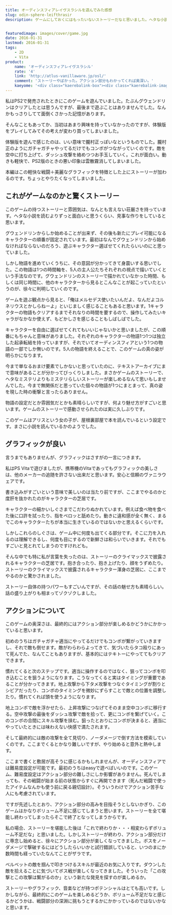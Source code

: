 ```yaml
---
title: オーディンスフィアレイヴスラシルを遊んでみた感想
slug: odin-sphere-leifthrasir
description: ゲームにしておくにはもったいないストーリーだなと思いました。ヘタな小説を読むより面白いストーリー。言うまでもなくこだわりぬかれた美麗なグラフィック。それに軽快な戦闘アクションが加わるのだから面白くないわけがありません。


featuredimage: images/cover/game.jpg
date: 2016-01-31
lastmod: 2016-01-31
tags: 
    - 2D
    - Vita
product:
    name: 'オーディンスフィアレイヴスラシル'
    rate: '4'
    link: 'http://atlus-vanillaware.jp/osl/'
    comment: 'ストーリーやばかった。アクション部分もわかってくれば奥深い。'
    kaeyome: '<div class="kaerebalink-box"><div class="kaerebalink-image"><a href="http://www.amazon.co.jp/exec/obidos/ASIN/B011TM800O/illusionspace-22/ref=nosim/" target="_blank" rel="nofollow" ><img src="http://ecx.images-amazon.com/images/I/61dchKsZOqL._SL160_.jpg" style="border: none;" /></a></div><div class="kaerebalink-info"><div class="kaerebalink-name"><a href="http://www.amazon.co.jp/exec/obidos/ASIN/B011TM800O/illusionspace-22/ref=nosim/" target="_blank" rel="nofollow" >オーディンスフィア レイヴスラシル</a><div class="kaerebalink-powered-date">posted with <a href="http://kaereba.com" rel="nofollow" target="_blank">カエレバ</a></div></div><div class="kaerebalink-detail"> アトラス 2016-01-14    </div><div class="kaerebalink-link1"><div class="shoplinkamazon"><a href="http://www.amazon.co.jp/gp/search?keywords=%83I%81%5B%83f%83B%83%93%83X%83t%83B%83A%83%8C%83C%83%94%83X%83%89%83V%83%8B&__mk_ja_JP=%83J%83%5E%83J%83i&tag=illusionspace-22" target="_blank" rel="nofollow" >Amazon</a></div><div class="shoplinkrakuten"><a href="http://hb.afl.rakuten.co.jp/hgc/0e95387f.f2aef20d.0e953880.25e412bd/?pc=http%3A%2F%2Fsearch.rakuten.co.jp%2Fsearch%2Fmall%2F%25E3%2582%25AA%25E3%2583%25BC%25E3%2583%2587%25E3%2582%25A3%25E3%2583%25B3%25E3%2582%25B9%25E3%2583%2595%25E3%2582%25A3%25E3%2582%25A2%25E3%2583%25AC%25E3%2582%25A4%25E3%2583%25B4%25E3%2582%25B9%25E3%2583%25A9%25E3%2582%25B7%25E3%2583%25AB%2F-%2Ff.1-p.1-s.1-sf.0-st.A-v.2%3Fx%3D0%26scid%3Daf_ich_link_urltxt%26m%3Dhttp%3A%2F%2Fm.rakuten.co.jp%2F" target="_blank" rel="nofollow" >楽天市場</a></div><div class="shoplinkyahoo"><a href="http://ck.jp.ap.valuecommerce.com/servlet/referral?sid=3085416&pid=882193779&vc_url=http%3A%2F%2Fsearch.shopping.yahoo.co.jp%2Fsearch%3Fp%3D%25E3%2582%25AA%25E3%2583%25BC%25E3%2583%2587%25E3%2582%25A3%25E3%2583%25B3%25E3%2582%25B9%25E3%2583%2595%25E3%2582%25A3%25E3%2582%25A2%25E3%2583%25AC%25E3%2582%25A4%25E3%2583%25B4%25E3%2582%25B9%25E3%2583%25A9%25E3%2582%25B7%25E3%2583%25AB" target="_blank" rel="nofollow" >Yahooショッピング<img src="http://ad.jp.ap.valuecommerce.com/servlet/gifbanner?sid=3085416&pid=882193779" height="1" width="1" border="0"></a></div></div></div><div class="booklink-footer" style="clear: left"></div></div>'
---
```


私はPS2で発売されたときにこのゲームを遊んでいました。たぶんグウェンドリンはクリアしたとは思うんですが、最後まで遊ぶことはありませんでした。なんかもっさりしてて面倒くさかった記憶があります。

そんなこともあってか、当初はあまり興味を持っていなかったのですが、体験版をプレイしてみてその考えが変わり買ってしまいました。

体験版を遊んで感じたのは、いい意味で朧村正っぽいなというものでした。朧村正のようにガチャガチャやってるだけでもコンボがつながっていくのです。敵を空中に打ち上げて、ダッシュ攻撃を絡めつつお手玉していく。これが面白い。動きも軽快で、PS2版のときの悪い印象は雲散霧消してしまいました。

本編はこの軽快な戦闘＋美麗なグラフィックを特徴とした上にストーリーが加わるのです。ちょっとやりたくなってしまいました。


## これがゲームなのかと驚くストーリー


このゲームの持つストーリーと雰囲気は、なんとも言えない荘厳さを持っています。ヘタな小説を読むよりずっと面白いと思うくらい、見事な作りをしていると思います。

グウェンドリンからしか始めることが出来ず、その後も新たにプレイ可能になるキャラクターの順番が固定されています。最初はなんでグウェンドリンから始めなければならないのだろう、遊ぶキャラクター選ばせてくれたらいいのにと思っていました。

しかし物語を進めていくうちに、その意図が分かってきて身震いする思いでした。この物語は1つの時間軸を、5人の主人公たちそれぞれの視点で描いていくという手法なのです。グウェンドリンのストーリーで描かれていなかった時間、もしくは同じ時間に、他のキャラクターから見るとこんなことが起こっていたというのが、徐々に判明していくのです。

ゲームを遊ぶ観点から見ると、「俺はメルセデス使いたいんだよ、なんだよコルネリウスとかしらねーよ」といじましく感じることもあると思います。1キャラクターの物語もクリアするまでそれなりの時間を要するので、操作してみたいキャラがなかなか使えず、もどかしさを感じることもしばしばでした。

キャラクターを自由に選ばせてくれてもいいじゃないかと思いましたが、この順番にもちゃんと意味がありました。それぞれのキャラクターの物語1つ1つは独立した起承転結を持っていますが、それでいてオーディンスフィアという1つの物語の一部でしか無いのです。5人の物語を終えることで、このゲームの真の姿が明らかになります。

今まで単なるおまけ要素でしかないと思っていたのに、テキストアーカイブにまで意味があることが分かってびっくりしました。まさかゲームのストーリーで、ヘタなミステリよりもミステリらしいストーリーが楽しめるなんて思いもしませんでした。今まで無関係だと思っていた個々の物語が1つにまとまって、真の姿を現した時の衝撃と言ったらありません。

物語の設定だとか雰囲気だとかも素晴らしいですが、何より魅せ方がすごいと思います。ゲームのストーリーで感動させられたのは実に久しぶりです。

このゲームはアリスという女の子が、屋根裏部屋で本を読んでいるという設定です。まさに小説を読んでいるかのようでした。


## グラフィックが良い


言うまでもありませんが、グラフィックはさすがの一言につきます。

私はPS Vitaで遊びましたが、携帯機のVitaであってもグラフィックの美しさは、他のメーカーの追随を許さない出来だと思います。安心と信頼のヴァニラウェアです。

書き込みがすごいという意味で美しいのは当たり前ですが、ここまでやるのかと度肝を抜かれたのがキャラクターの芝居です。

キャラクターの細かいしぐさまでこだわりぬかれています。例えば食べ物を食べた後に口許を拭ったり、指をペロッと舐めたり。動きに違和感が全く無く、まるでこのキャラクターたちが本当に生きているのではないかと思えるくらいです。

しかしこれらのしぐさは、ゲーム中に何度も出てくる部分です。そこに力を入れるのは理解できるし、何度も目にするので新鮮さは和らいでいきます。それでもすごいと見とれてしまうのですけれども。

そんな中でも特に私が言葉を失ったのは、ストーリーのクライマックスで披露されるキャラクターの芝居です。抱き合ったり、抱き上げたり、顔をうずめたり。ストーリーのクライマックスで披露されるキャラクター渾身の芝居に、ここまでやるのかと驚かされました。

ストーリー自体の持つパワーもすごいんですが、その話の魅せ方も素晴らしい。話の盛り上がりも相まってゾクゾクしました。


## アクションについて


このゲームの奥深さは、最終的にはアクション部分が楽しめるかどうかにかかっていると思います。

初めのうちはガチャガチャ適当にやってるだけでもコンボが繋がっていきますし、それで敵も倒せます。敵がわらわらよってきて、気づいたらタコ殴りにあって死んでた、なんてこともありますが、基本的にはテキトーにやっててもクリアできます。

慣れてくると次のステップです。適当に操作するのではなく、狙ってコンボを叩き込むことを狙うようになります。こうなってくると実はタイミングが重要であることが分かってきます。地上攻撃から下タメ攻撃をつなぐタイミングが割りとシビアだったり、コンボのタイミングを微妙にずらすことで敵との位置を調整したり。慣れてくれば頭を使うようになります。

地上コンボで敵を浮かせたら、上昇攻撃につなげてそのまま空中コンボに移行する。空中攻撃の最後をダッシュ攻撃で敵を拾って、更にコンボを繋げていく。このコンボの合間にスキル攻撃を挟む。狙ったとおりにコンボが決まると、適当にやっていたときには味わえない快感で満たされます。

そして最終的には敵の攻撃を全て見切り、ノーダメージで倒す方法を模索していくのです。ここまでくるとかなり難しいですが、やり始めると意外と熱中します。

ここまで書くと敷居が高そうに感じるかもしれませんが、オーディンスフィアでは難易度設定が可能です。最初のうちはeasyで遊べばいいのです。このゲーム、難易度設定はアクション部分の難しさにしか影響がありません。死んでしまっても、その戦闘が始まる前の状態からすぐに再開できます（死んだ戦闘で使ったアイテムなんかも使う前に戻る親切設計）。そういうわけでアクション苦手な人にも考慮されています。

ですが先述したとおり、アクション部分の高みを目指そうとしないかぎり、このゲームはかなりボリューム不足に感じてしまうと思います。ストーリーを全て堪能し終わってしまったらそこで終了となってしまうからです。

私の場合、ストーリーを堪能した後は「これで終わりか・・・相変わらずボリューム不足だな」と思いました。しかしストーリーが終わり、アクション部分だけに専念し始めると、徐々にアクション部分が楽しくなってきました。ボスをノーダメージで撃破するにはどうしたらいいかと試行錯誤していると、いつのまにか数時間も経っていたなんてことがザラです。

ベルベットの敵を掴んで叩きつけるスキルが最近のお気に入りです。ダウンした敵を拾えることに気づいてボス戦が楽しくなってきました。そういった「この攻撃とこの攻撃は繋がるのか」という新たな発見を探すのが楽しめるか。

ストーリーやグラフィック、音楽などが持つポテンシャルはとても高いです。しかしながら、最終的にこのゲームを楽しめるどうか、ボリューム不足だなと感じるかどうかは、戦闘部分の深淵に挑もうとするかにかかっているのではないかなと思います。


  
